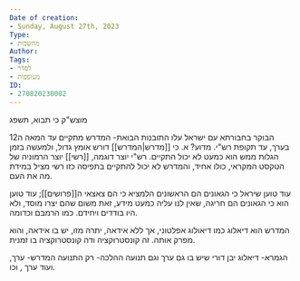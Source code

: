 ```yaml
---
Date of creation:
- Sunday, August 27th, 2023
Type:
- מחשבות
Author:
Tags:
- לסדר
- מעופפות
ID:
- 270820230002
---
```


מוצש"ק כי תבוא, תשפג

הבוקר בחבורתא עם ישראל עלו התובנות הבואת-
המדרש מתקיים עד המאה ה12 בערך, עד תקופת רש"י.
מדוע?
א. כי [[מדרש|המדרש]] דורש אומץ גדול, ולמעשה בזמן הגלות ממש הוא כמעט לא יכול התקיים. רש"י יוצר דוגמה,
[[רשי]] יוצר הרמוניה של הטקסט המקראי, כולו אחיד, והמדרש לא יכול להתקיים בתפיסה כזו
רשי מציל במידת מה את העם.


עוד טוען שיראל כי הגאונים הם הראשונים הלמציא כי הם צאצאי ה[[פרושים]]; 
עוד טוען הוא כי הגאונים הם חריגה, שאין לנו עליה כמעט מידע, זאת משום שהם יצרו מוסד, ולא היו בודדים ויחידם.
כמו הרמבם וכדומה.


המדרש הוא דיאלוג כמו דיאולוג אפלטוני, אך ללא אידאה, יתרה מזו, יש בו אידאה, והוא מפרק אותה.
זה קונסטרוקציה ודה קונסטרוקציה בו זמנית.

הגמרא- דיאלוג יבן דורי שיש בו גם ערך וגם תנועה
ההלכה- רק התנועה
המדרש- ערך, ועוד ערך , וכו.

